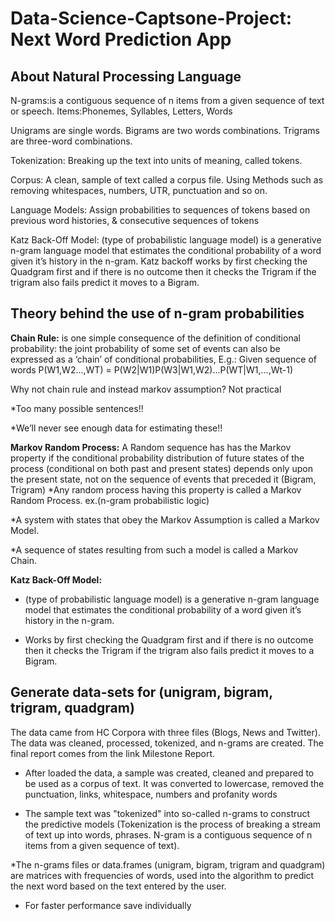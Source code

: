 # Data-Science-Captsone-Project: Next Word Prediction App

## About Natural Processing Language

N-grams:is a contiguous sequence of n items from a given sequence of text or speech. 
Items:Phonemes, Syllables, Letters, Words 

Unigrams are single words. Bigrams are two words combinations. Trigrams are three-word combinations.

Tokenization: Breaking up the text into units of meaning, called tokens.

Corpus: A clean, sample of text called a corpus file. Using Methods such as removing whitespaces,  numbers, UTR, punctuation and so on.

Language Models: Assign probabilities to sequences of tokens based on previous word histories, & consecutive sequences of tokens

Katz Back-Off Model: (type of probabilistic language model)  is a generative n-gram language model that estimates the conditional probability of a word given it’s history in the n-gram.
Katz backoff works by first checking the Quadgram first and if there is no outcome then it checks the Trigram if the trigram also fails predict it moves to a Bigram.

## Theory behind the use of n-gram probabilities 
**Chain Rule:**
is one simple consequence of the definition of conditional probability: the joint probability of some set of events can also be expressed as a ‘chain’ of conditional probabilities, 
E.g.: Given sequence of words
P(W1,W2…,WT) = P(W2|W1)P(W3|W1,W2)...P(WT|W1,...,Wt-1)

Why not chain rule and instead markov assumption? Not practical

*Too many possible sentences!!

*We’ll never see enough data for estimating these!!

**Markov Random Process:**
A Random sequence has has the Markov property if the conditional probability distribution of future states of the process (conditional on both past and present states) depends only upon the present state, not on the sequence of events that preceded it (Bigram, Trigram)
*Any random process having this property is called a Markov Random Process.
ex.(n-gram probabilistic logic)

*A system with states that obey the Markov Assumption is called a Markov Model.

*A sequence of states resulting from such a model is called a Markov Chain.

**Katz Back-Off Model:** 
* (type of probabilistic language model)  is a generative n-gram language model that estimates the conditional probability of a word given it’s history in the n-gram.

* Works by first checking the Quadgram first and if there is no outcome then it checks the Trigram if the trigram also fails predict it moves to a Bigram.

## Generate data-sets for (unigram, bigram, trigram, quadgram)
The data came from HC Corpora with three files (Blogs, News and Twitter). The data was cleaned, processed, tokenized, and n-grams are created. The final report comes from the link Milestone Report.

* After loaded the data, a sample was created, cleaned and prepared to be used as a corpus of text. It was converted to lowercase, removed the punctuation, links, whitespace, numbers and profanity words

* The sample text was "tokenized" into so-called n-grams to construct the predictive models (Tokenization is the process of breaking a stream of text up into words, phrases. N-gram is a contiguous sequence of n items from a given sequence of text).

*The n-grams files or data.frames (unigram, bigram, trigram and quadgram) are matrices with frequencies of words, used into the algorithm to predict the next word based on the text entered by the user.

* For faster performance save individually 






